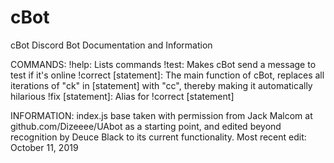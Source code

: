# cBot
cBot Discord Bot Documentation and Information

COMMANDS:
!help: Lists commands
!test: Makes cBot send a message to test if it's online
!correct [statement]: The main function of cBot, replaces all iterations of "ck" in [statement] with "cc",
                      thereby making it automatically hilarious
!fix [statement]: Alias for !correct [statement]

INFORMATION:
index.js base taken with permission from Jack Malcom at github.com/Dizeeee/UAbot as a starting point, and
edited beyond recognition by Deuce Black to its current functionality.
Most recent edit: October 11, 2019

